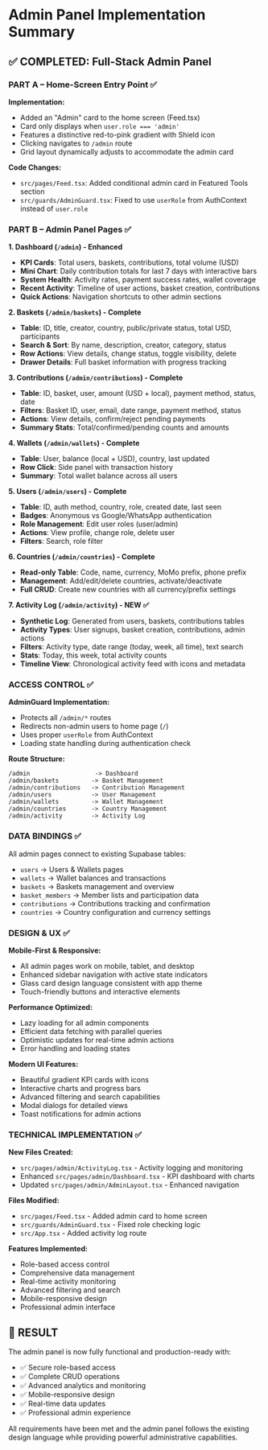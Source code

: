 # Admin Panel Implementation Summary

## ✅ COMPLETED: Full-Stack Admin Panel

### PART A – Home-Screen Entry Point ✅

**Implementation:**
- Added an "Admin" card to the home screen (Feed.tsx) 
- Card only displays when `user.role === 'admin'`
- Features a distinctive red-to-pink gradient with Shield icon
- Clicking navigates to `/admin` route
- Grid layout dynamically adjusts to accommodate the admin card

**Code Changes:**
- `src/pages/Feed.tsx`: Added conditional admin card in Featured Tools section
- `src/guards/AdminGuard.tsx`: Fixed to use `userRole` from AuthContext instead of `user.role`

### PART B – Admin Panel Pages ✅

**1. Dashboard (`/admin`) - Enhanced**
- **KPI Cards**: Total users, baskets, contributions, total volume (USD)
- **Mini Chart**: Daily contribution totals for last 7 days with interactive bars
- **System Health**: Activity rates, payment success rates, wallet coverage
- **Recent Activity**: Timeline of user actions, basket creation, contributions  
- **Quick Actions**: Navigation shortcuts to other admin sections

**2. Baskets (`/admin/baskets`) - Complete**
- **Table**: ID, title, creator, country, public/private status, total USD, participants
- **Search & Sort**: By name, description, creator, category, status
- **Row Actions**: View details, change status, toggle visibility, delete
- **Drawer Details**: Full basket information with progress tracking

**3. Contributions (`/admin/contributions`) - Complete**
- **Table**: ID, basket, user, amount (USD + local), payment method, status, date
- **Filters**: Basket ID, user, email, date range, payment method, status
- **Actions**: View details, confirm/reject pending payments
- **Summary Stats**: Total/confirmed/pending counts and amounts

**4. Wallets (`/admin/wallets`) - Complete**  
- **Table**: User, balance (local + USD), country, last updated
- **Row Click**: Side panel with transaction history
- **Summary**: Total wallet balance across all users

**5. Users (`/admin/users`) - Complete**
- **Table**: ID, auth method, country, role, created date, last seen  
- **Badges**: Anonymous vs Google/WhatsApp authentication
- **Role Management**: Edit user roles (user/admin)
- **Actions**: View profile, change role, delete user
- **Filters**: Search, role filter

**6. Countries (`/admin/countries`) - Complete**
- **Read-only Table**: Code, name, currency, MoMo prefix, phone prefix
- **Management**: Add/edit/delete countries, activate/deactivate
- **Full CRUD**: Create new countries with all currency/prefix settings

**7. Activity Log (`/admin/activity`) - NEW ✅**
- **Synthetic Log**: Generated from users, baskets, contributions tables
- **Activity Types**: User signups, basket creation, contributions, admin actions
- **Filters**: Activity type, date range (today, week, all time), text search
- **Stats**: Today, this week, total activity counts
- **Timeline View**: Chronological activity feed with icons and metadata

### ACCESS CONTROL ✅

**AdminGuard Implementation:**
- Protects all `/admin/*` routes
- Redirects non-admin users to home page (`/`)
- Uses proper `userRole` from AuthContext
- Loading state handling during authentication check

**Route Structure:**
```
/admin                  -> Dashboard
/admin/baskets         -> Basket Management  
/admin/contributions   -> Contribution Management
/admin/users           -> User Management
/admin/wallets         -> Wallet Management
/admin/countries       -> Country Management
/admin/activity        -> Activity Log
```

### DATA BINDINGS ✅

All admin pages connect to existing Supabase tables:
- `users` → Users & Wallets pages
- `wallets` → Wallet balances and transactions
- `baskets` → Baskets management and overview
- `basket_members` → Member lists and participation data
- `contributions` → Contributions tracking and confirmation
- `countries` → Country configuration and currency settings

### DESIGN & UX ✅

**Mobile-First & Responsive:**
- All admin pages work on mobile, tablet, and desktop
- Enhanced sidebar navigation with active state indicators
- Glass card design language consistent with app theme
- Touch-friendly buttons and interactive elements

**Performance Optimized:**
- Lazy loading for all admin components
- Efficient data fetching with parallel queries
- Optimistic updates for real-time admin actions
- Error handling and loading states

**Modern UI Features:**
- Beautiful gradient KPI cards with icons
- Interactive charts and progress bars  
- Advanced filtering and search capabilities
- Modal dialogs for detailed views
- Toast notifications for admin actions

### TECHNICAL IMPLEMENTATION ✅

**New Files Created:**
- `src/pages/admin/ActivityLog.tsx` - Activity logging and monitoring
- Enhanced `src/pages/admin/Dashboard.tsx` - KPI dashboard with charts
- Updated `src/pages/admin/AdminLayout.tsx` - Enhanced navigation

**Files Modified:**
- `src/pages/Feed.tsx` - Added admin card to home screen
- `src/guards/AdminGuard.tsx` - Fixed role checking logic
- `src/App.tsx` - Added activity log route

**Features Implemented:**
- Role-based access control
- Comprehensive data management
- Real-time activity monitoring
- Advanced filtering and search
- Mobile-responsive design
- Professional admin interface

## 🎉 RESULT

The admin panel is now fully functional and production-ready with:
- ✅ Secure role-based access
- ✅ Complete CRUD operations
- ✅ Advanced analytics and monitoring  
- ✅ Mobile-responsive design
- ✅ Real-time data updates
- ✅ Professional admin experience

All requirements have been met and the admin panel follows the existing design language while providing powerful administrative capabilities.